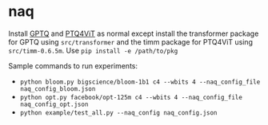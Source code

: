 # naq

Install [GPTQ](https://github.com/IST-DASLab/gptq) and [PTQ4ViT](https://github.com/hahnyuan/PTQ4ViT) as normal except install the transformer package for GPTQ using `src/transformer` and the timm package for PTQ4ViT using `src/timm-0.6.5m`. Use `pip install -e /path/to/pkg`

Sample commands to run experiments:
- `python bloom.py bigscience/bloom-1b1 c4 --wbits 4 --naq_config_file naq_config_bloom.json`
- `python opt.py facebook/opt-125m c4 --wbits 4 --naq_config_file naq_config_opt.json`
- `python example/test_all.py --naq_config naq_config.json`
